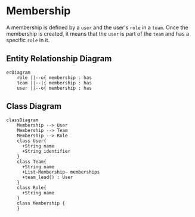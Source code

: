 # Membership

A membership is defined by a `user` and the user's `role` in a  `team`.
Once the membership is created, it means that the `user` is part of the `team`
and has a specific `role` in it.

## Entity Relationship Diagram
```mermaid
erDiagram
    role ||--o{ membership : has
    team ||--|{ membership : has
    user ||--o{ membership : has
```

## Class Diagram

```mermaid
classDiagram
    Membership --> User
    Membership --> Team
    Membership --> Role
    class User{
      +String name
      +String identifier
    }
    class Team{
      +String name
      +List~Membership~ memberships
      +team_lead() : User
    }
    class Role{
      +String name
    }
    class Membership {
    }
```